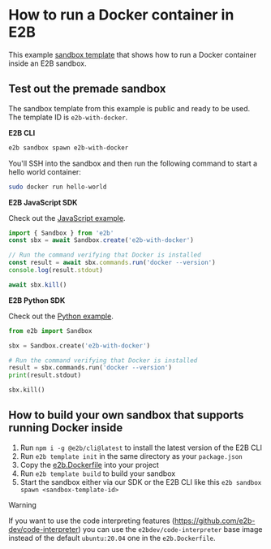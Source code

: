 # How to run a Docker container in E2B

This example [sandbox template](https://e2b.dev/docs/sandbox-template) that shows how to run a Docker container inside an E2B sandbox.

## Test out the premade sandbox
The sandbox template from this example is public and ready to be used. The template ID is `e2b-with-docker`.

**E2B CLI**
```bash
e2b sandbox spawn e2b-with-docker
```
You'll SSH into the sandbox and then run the following command to start a hello world container:
```bash
sudo docker run hello-world
```

**E2B JavaScript SDK**

Check out the [JavaScript example](./js/index.ts).
```js
import { Sandbox } from 'e2b'
const sbx = await Sandbox.create('e2b-with-docker')

// Run the command verifying that Docker is installed
const result = await sbx.commands.run('docker --version')
console.log(result.stdout)

await sbx.kill()
```

**E2B Python SDK**

Check out the [Python example](./python/main.py).
```python
from e2b import Sandbox

sbx = Sandbox.create('e2b-with-docker')

# Run the command verifying that Docker is installed
result = sbx.commands.run('docker --version')
print(result.stdout)

sbx.kill()
```

## How to build your own sandbox that supports running Docker inside

1. Run `npm i -g @e2b/cli@latest` to install the latest version of the E2B CLI
1. Run `e2b template init` in the same directory as your `package.json`
1. Copy the [e2b.Dockerfile](./e2b.Dockerfile) into your project
1. Run `e2b template build` to build your sandbox
1. Start the sandbox either via our SDK or the E2B CLI like this `e2b sandbox spawn <sandbox-template-id>`


> [!WARNING]
> If you want to use the code interpreting features (https://github.com/e2b-dev/code-interpreter) you can use the `e2bdev/code-interpreter` base image instead of the default `ubuntu:20.04` one in the `e2b.Dockerfile`.
